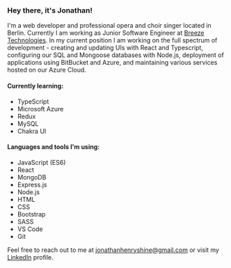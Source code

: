 ### Hey there, it's Jonathan!

I'm a web developer and professional opera and choir singer located in Berlin. Currently I am working as Junior Software Engineer at [Breeze Technologies](https://www.breeze-technologies.de/). In my current position I am working on the full spectrum of development - creating and updating UIs with React and Typescript, configuring our SQL and Mongoose databases with Node.js, deployment of applications using BitBucket and Azure, and maintaining various services hosted on our Azure Cloud.

#### Currently learning: ####
 - TypeScript
 - Microsoft Azure
 - Redux
 - MySQL
 - Chakra UI

#### Languages and tools I'm using: ####
 - JavaScript (ES6)
 - React
 - MongoDB
 - Express.js
 - Node.js
 - HTML
 - CSS
 - Bootstrap
 - SASS
 - VS Code
 - Git
 
 Feel free to reach out to me at jonathanhenryshine@gmail.com or visit my [LinkedIn](https://www.linkedin.com/in/jonathan-shine/) profile.
 
<!--
**jonathanshine/jonathanshine** is a ✨ _special_ ✨ repository because its `README.md` (this file) appears on your GitHub profile.

Here are some ideas to get you started:

- 🔭 I’m currently working on ...
- 🌱 I’m currently learning ...
- 👯 I’m looking to collaborate on ...
- 🤔 I’m looking for help with ...
- 💬 Ask me about ...
- 📫 How to reach me: ...
- 😄 Pronouns: ...
- ⚡ Fun fact: ...
-->
